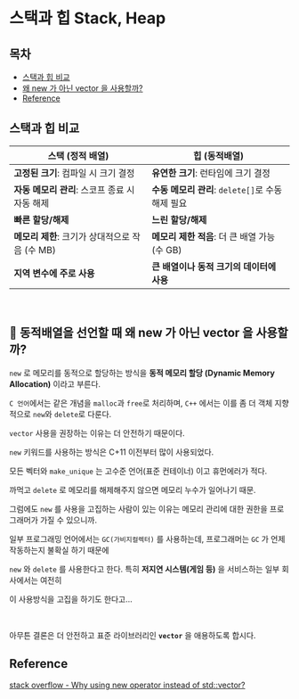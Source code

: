 # 스택과 힙 Stack, Heap

## 목차
* [스택과 힙 비교](#스택과-힙-비교)
* [왜 new 가 아닌 vector 을 사용할까?](#-동적배열을-선언할-때-왜-new-가-아닌-vector-을-사용할까)
* [Reference](#reference)



## 스택과 힙 비교

|스택 (정적 배열)|힙 (동적배열)|
|-------------------------------------|----------------------------------|
| **고정된 크기**: 컴파일 시 크기 결정 | **유연한 크기**: 런타임에 크기 결정 |
| **자동 메모리 관리**: 스코프 종료 시 자동 해제 | **수동 메모리 관리**: `delete[]`로 수동 해제 필요 |
| **빠른 할당/해제**| **느린 할당/해제** |
| **메모리 제한**: 크기가 상대적으로 작음 (수 MB) | **메모리 제한 적음**: 더 큰 배열 가능 (수 GB) |
| **지역 변수에 주로 사용**| **큰 배열이나 동적 크기의 데이터에 사용** |


</br>

## 🤔 동적배열을 선언할 때 왜 new 가 아닌 vector 을 사용할까?

`new` 로 메모리를 동적으로 할당하는 방식을 **동적 메모리 할당 (Dynamic Memory Allocation)** 이라고 부른다.

`C 언어`에서는 같은 개념을 `malloc`과 `free`로 처리하며, `C++` 에서는 이를 좀 더 객체 지향적으로 `new`와 `delete`로 다룬다.

`vector` 사용을 권장하는 이유는 더 안전하기 때문이다.

`new` 키워드를 사용하는 방식은 C+11 이전부터 많이 사용되었다.

모든 벡터와 `make_unique` 는 고수준 언어(표준 컨테이너) 이고 휴먼에러가 적다.

까먹고 `delete` 로 메모리를 해제해주지 않으면 메모리 누수가 일어나기 때문.

그럼에도 `new` 를 사용을 고집하는 사람이 있는 이유는 메모리 관리에 대한 권한을 프로그래머가 가질 수 있으니까.

일부 프로그래밍 언어에서는 `GC(가비지컬렉터)` 를 사용하는데, 프로그래머는 `GC` 가 언제 작동하는지 불확실 하기 때문에

`new` 와 `delete` 를 사용한다고 한다. 특히 **저지연 시스템(게임 등)** 을 서비스하는 일부 회사에서는 여전히

이 사용방식을 고집을 하기도 한다고...

</br>

아무튼 결론은 더 안전하고 표준 라이브러리인 **`vector`** 을 애용하도록 합시다.

## Reference
[stack overflow - Why using new operator instead of std::vector?](https://stackoverflow.com/questions/39390445/why-using-new-operator-instead-of-stdvector)